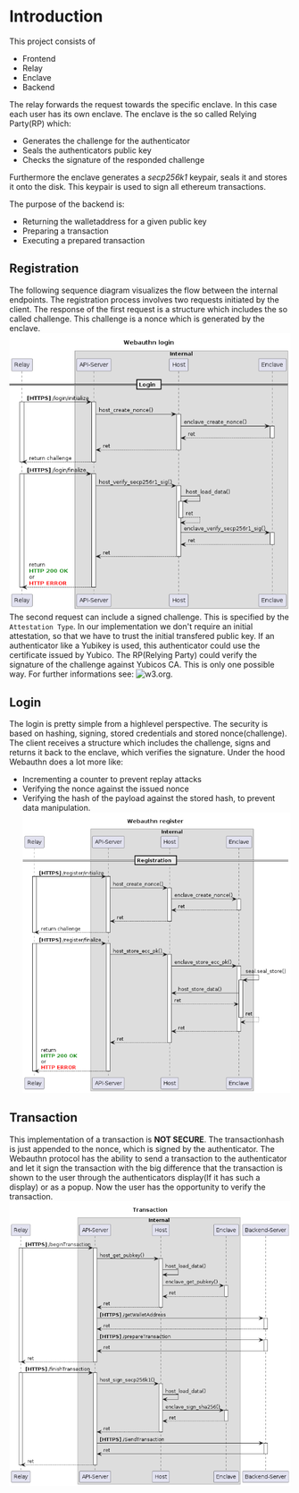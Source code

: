 # Introduction
This project consists of
* Frontend
* Relay
* Enclave
* Backend

The relay forwards the request towards the specific enclave. In this case each user has its own enclave. The enclave is the so called Relying Party(RP) which:
* Generates the challenge for the authenticator
* Seals the authenticators public key
* Checks the signature of the responded challenge

Furthermore the enclave generates a *secp256k1* keypair, seals it and stores it onto the disk. This keypair is used to sign all ethereum transactions.

The purpose of the backend is:
* Returning the walletaddress for a given public key
* Preparing a transaction
* Executing a prepared transaction

## Registration
The following sequence diagram visualizes the flow between the internal endpoints.
The registration process involves two requests initiated by the client. The response of the first request is a structure which includes the so called challenge. This challenge is a nonce which is generated by the enclave.
![registration](png/puml/login/login.png)
The second request can include a signed challenge. This is specified by the `Attestation Type`. In our implementation we don't require an initial attestation, so that we have to trust the initial transfered public key. If an authenticator like a Yubikey is used, this authenticator could use the certificate issued by Yubico. The RP(Relying Party) could verify the signature of the challenge against Yubicos CA. This is only one possible way. For further informations see: ![w3.org](https://www.w3.org/TR/webauthn/#sctn-attestation-types).

## Login
The login is pretty simple from a highlevel perspective. The security is based on hashing, signing, stored credentials and stored nonce(challenge). The client receives a structure which includes the challenge, signs and returns it back to the enclave, which verifies the signature. Under the hood Webauthn does a lot more like:
* Incrementing a counter to prevent replay attacks
* Verifying the nonce against the issued nonce
* Verifying the hash of the payload against the stored hash, to prevent data manipulation.
![login](png/puml/register/register.png)

## Transaction
This implementation of a transaction is **NOT SECURE**. The transactionhash is just appended to the nonce, which is signed by the authenticator. The Webauthn protocol has the ability to send a transaction to the authenticator and let it sign the transaction with the big difference that the transaction is shown to the user through the authenticators display(If it has such a display) or as a popup. Now the user has the opportunity to verify the transaction.
![transaction](png/puml/transaction/Transaction.png)
